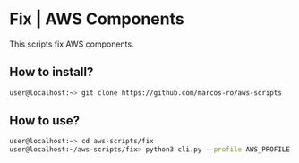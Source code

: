 # Fix | AWS Components

This scripts fix AWS components.

## How to install?

```bash
user@localhost:~> git clone https://github.com/marcos-ro/aws-scripts
```

## How to use?

```bash
user@localhost:~> cd aws-scripts/fix
user@localhost:~/aws-scripts/fix> python3 cli.py --profile AWS_PROFILE --fix-opt TAG_OPT
```
